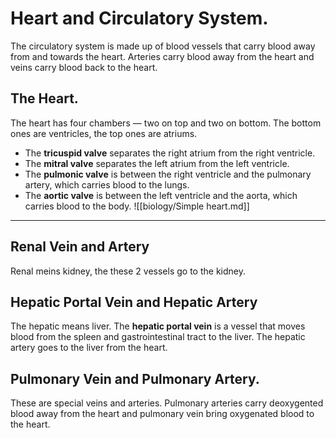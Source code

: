 # Heart and Circulatory System.
The circulatory system is made up of blood vessels that carry blood away from and towards the heart. Arteries carry blood away from the heart and veins carry blood back to the heart.

## The Heart.
The heart has four chambers — two on top and two on bottom.
The bottom ones are ventricles, the top ones are atriums.
- The **tricuspid valve** separates the right atrium from the right ventricle.
- The **mitral valve** separates the left atrium from the left ventricle.
- The **pulmonic valve** is between the right ventricle and the pulmonary artery, which carries blood to the lungs.
- The **aortic valve** is between the left ventricle and the aorta, which carries blood to the body.
![[biology/Simple heart.md]]

____

## Renal Vein and Artery
Renal meins kidney, the these 2 vessels go to the kidney.

## Hepatic Portal Vein and Hepatic Artery
The hepatic means liver. The **hepatic portal vein** is a vessel that moves blood from the spleen and gastrointestinal tract to the liver. The hepatic artery goes to the liver from the heart.

## Pulmonary Vein and Pulmonary Artery.
These are special veins and arteries. Pulmonary arteries carry deoxygented blood away from the heart and pulmonary vein bring oxygenated blood to the heart.
